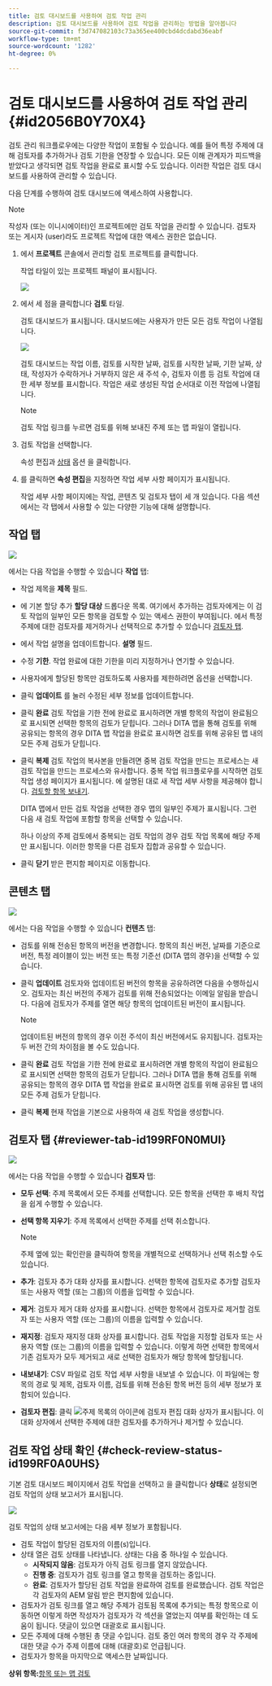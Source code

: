 ```yaml
---
title: 검토 대시보드를 사용하여 검토 작업 관리
description: 검토 대시보드를 사용하여 검토 작업을 관리하는 방법을 알아봅니다
source-git-commit: f3d747082103c73a365ee400cbd4dcdabd36eabf
workflow-type: tm+mt
source-wordcount: '1282'
ht-degree: 0%

---
```



# 검토 대시보드를 사용하여 검토 작업 관리 {#id2056B0Y70X4}

검토 관리 워크플로우에는 다양한 작업이 포함될 수 있습니다. 예를 들어 특정 주제에 대해 검토자를 추가하거나 검토 기한을 연장할 수 있습니다. 모든 이해 관계자가 피드백을 받았다고 생각되면 검토 작업을 완료로 표시할 수도 있습니다. 이러한 작업은 검토 대시보드를 사용하여 관리할 수 있습니다.

다음 단계를 수행하여 검토 대시보드에 액세스하여 사용합니다.

>[!NOTE]
>
> 작성자 \(또는 이니시에이터\)인 프로젝트에만 검토 작업을 관리할 수 있습니다. 검토자 또는 게시자 \(user\)라도 프로젝트 작업에 대한 액세스 권한은 없습니다.

1. 에서 **프로젝트** 콘솔에서 관리할 검토 프로젝트를 클릭합니다.

   작업 타일이 있는 프로젝트 패널이 표시됩니다.

   ![](images/review-management.png)

1. 에서 세 점을 클릭합니다 **검토** 타일.

   검토 대시보드가 표시됩니다. 대시보드에는 사용자가 만든 모든 검토 작업이 나열됩니다.

   ![](images/review-dashboard.png)

   검토 대시보드는 작업 이름, 검토를 시작한 날짜, 검토를 시작한 날짜, 기한 날짜, 상태, 작성자가 수락하거나 거부하지 않은 새 주석 수, 검토자 이름 등 검토 작업에 대한 세부 정보를 표시합니다. 작업은 새로 생성된 작업 순서대로 이전 작업에 나열됩니다.

   >[!NOTE]
   >
   > 검토 작업 링크를 누르면 검토를 위해 보내진 주제 또는 맵 파일이 열립니다.

1. 검토 작업을 선택합니다.

   속성 편집과 [상태](#check-review-status-id199RF0A0UHS) 옵션 을 클릭합니다.

1. 를 클릭하면 **속성 편집**&#x200B;을 지정하면 작업 세부 사항 페이지가 표시됩니다.

   작업 세부 사항 페이지에는 작업, 콘텐츠 및 검토자 탭이 세 개 있습니다. 다음 섹션에서는 각 탭에서 사용할 수 있는 다양한 기능에 대해 설명합니다.


## 작업 탭

![](images/review-task-page.png)

에서는 다음 작업을 수행할 수 있습니다 **작업** 탭:

- 작업 제목을 **제목** 필드.
- 에 기본 할당 추가 **할당 대상** 드롭다운 목록. 여기에서 추가하는 검토자에게는 이 검토 작업의 일부인 모든 항목을 검토할 수 있는 액세스 권한이 부여됩니다. 에서 특정 주제에 대한 검토자를 제거하거나 선택적으로 추가할 수 있습니다 [검토자 탭](#reviewer-tab-id199RF0N0MUI).
- 에서 작업 설명을 업데이트합니다. **설명** 필드.
- 수정 **기한**. 작업 완료에 대한 기한을 미리 지정하거나 연기할 수 있습니다.
- 사용자에게 할당된 항목만 검토하도록 사용자를 제한하려면 옵션을 선택합니다.
- 클릭 **업데이트** 를 눌러 수정된 세부 정보를 업데이트합니다.
- 클릭 **완료** 검토 작업을 기한 전에 완료로 표시하려면 개별 항목의 작업이 완료됨으로 표시되면 선택한 항목의 검토가 닫힙니다. 그러나 DITA 맵을 통해 검토를 위해 공유되는 항목의 경우 DITA 맵 작업을 완료로 표시하면 검토를 위해 공유된 맵 내의 모든 주제 검토가 닫힙니다.
- 클릭 **복제** 검토 작업의 복사본을 만들려면 중복 검토 작업을 만드는 프로세스는 새 검토 작업을 만드는 프로세스와 유사합니다. 중복 작업 워크플로우를 시작하면 검토 작업 생성 페이지가 표시됩니다. 에 설명된 대로 새 작업 세부 사항을 제공해야 합니다. [검토할 항목 보내기](review-send-topics-for-review.md#).

   DITA 맵에서 만든 검토 작업을 선택한 경우 맵의 일부인 주제가 표시됩니다. 그런 다음 새 검토 작업에 포함할 항목을 선택할 수 있습니다.

   하나 이상의 주제 검토에서 중복되는 검토 작업의 경우 검토 작업 목록에 해당 주제만 표시됩니다. 이러한 항목을 다른 검토자 집합과 공유할 수 있습니다.

- 클릭 **닫기** 받은 편지함 페이지로 이동합니다.

## 콘텐츠 탭

![](images/review-content-page.png)

에서는 다음 작업을 수행할 수 있습니다 **컨텐츠** 탭:

- 검토를 위해 전송된 항목의 버전을 변경합니다. 항목의 최신 버전, 날짜를 기준으로 버전, 특정 레이블이 있는 버전 또는 특정 기준선 \(DITA 맵의 경우)을 선택할 수 있습니다.

- 클릭 **업데이트** 검토자와 업데이트된 버전의 항목을 공유하려면 다음을 수행하십시오. 검토자는 최신 버전의 주제가 검토를 위해 전송되었다는 이메일 알림을 받습니다. 다음에 검토자가 주제를 열면 해당 항목의 업데이트된 버전이 표시됩니다.

   >[!NOTE]
   >
   > 업데이트된 버전의 항목의 경우 이전 주석이 최신 버전에서도 유지됩니다. 검토자는 두 버전 간의 차이점을 볼 수도 있습니다.

- 클릭 **완료** 검토 작업을 기한 전에 완료로 표시하려면 개별 항목의 작업이 완료됨으로 표시되면 선택한 항목의 검토가 닫힙니다. 그러나 DITA 맵을 통해 검토를 위해 공유되는 항목의 경우 DITA 맵 작업을 완료로 표시하면 검토를 위해 공유된 맵 내의 모든 주제 검토가 닫힙니다.

- 클릭 **복제** 현재 작업을 기본으로 사용하여 새 검토 작업을 생성합니다.


## 검토자 탭 {#reviewer-tab-id199RF0N0MUI}

![](images/reviewers-tab.png)

에서는 다음 작업을 수행할 수 있습니다 **검토자** 탭:

- **모두 선택**: 주제 목록에서 모든 주제를 선택합니다. 모든 항목을 선택한 후 배치 작업을 쉽게 수행할 수 있습니다.
- **선택 항목 지우기**: 주제 목록에서 선택한 주제를 선택 취소합니다.

   >[!NOTE]
   >
   > 주제 옆에 있는 확인란을 클릭하여 항목을 개별적으로 선택하거나 선택 취소할 수도 있습니다.

- **추가**: 검토자 추가 대화 상자를 표시합니다. 선택한 항목에 검토자로 추가할 검토자 또는 사용자 역할 \(또는 그룹\)의 이름을 입력할 수 있습니다.
- **제거**: 검토자 제거 대화 상자를 표시합니다. 선택한 항목에서 검토자로 제거할 검토자 또는 사용자 역할 \(또는 그룹\)의 이름을 입력할 수 있습니다.
- **재지정**: 검토자 재지정 대화 상자를 표시합니다. 검토 작업을 지정할 검토자 또는 사용자 역할 \(또는 그룹\)의 이름을 입력할 수 있습니다. 이렇게 하면 선택한 항목에서 기존 검토자가 모두 제거되고 새로 선택한 검토자가 해당 항목에 할당됩니다.
- **내보내기**: CSV 파일로 검토 작업 세부 사항을 내보낼 수 있습니다. 이 파일에는 항목의 경로 및 제목, 검토자 이름, 검토를 위해 전송된 항목 버전 등의 세부 정보가 포함되어 있습니다.
- **검토자 편집**: 클릭 ![](images/edit_pencil_icon.svg)주제 목록의 아이콘에 검토자 편집 대화 상자가 표시됩니다. 이 대화 상자에서 선택한 주제에 대한 검토자를 추가하거나 제거할 수 있습니다.

## 검토 작업 상태 확인 {#check-review-status-id199RF0A0UHS}

기본 검토 대시보드 페이지에서 검토 작업을 선택하고 을 클릭합니다 **상태**&#x200B;로 설정되면 검토 작업의 상태 보고서가 표시됩니다.

![](images/review-status-report.png)

검토 작업의 상태 보고서에는 다음 세부 정보가 포함됩니다.

- 검토 작업이 할당된 검토자의 이름\(s\)입니다.
- 상태 열은 검토 상태를 나타냅니다. 상태는 다음 중 하나일 수 있습니다.
   - **시작되지 않음**: 검토자가 아직 검토 링크를 열지 않았습니다.
   - **진행 중**: 검토자가 검토 링크를 열고 항목을 검토하는 중입니다.
   - **완료**: 검토자가 할당된 검토 작업을 완료하여 검토를 완료했습니다. 검토 작업은 각 검토자의 AEM 알림 받은 편지함에 있습니다.
- 검토자가 검토 링크를 열고 해당 주제가 검토됨 목록에 추가되는 특정 항목으로 이동하면 이렇게 하면 작성자가 검토자가 각 섹션을 열었는지 여부를 확인하는 데 도움이 됩니다. 댓글이 있으면 대괄호로 표시됩니다.
- 모든 주제에 대해 수행된 총 댓글 수입니다. 검토 중인 여러 항목의 경우 각 주제에 대한 댓글 수가 주제 이름에 대해 \(대괄호\)로 언급됩니다.
- 검토자가 항목을 마지막으로 액세스한 날짜입니다.

**상위 항목:**[&#x200B;항목 또는 맵 검토](review.md)

